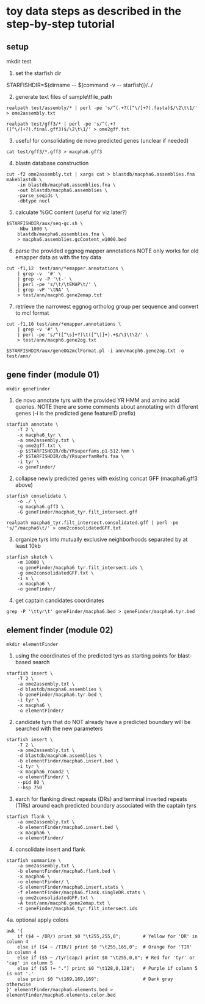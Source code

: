 # toy data steps as described in the step-by-step tutorial

## setup
mkdir test

1. set the starfish dir

STARFISHDIR=$(dirname -- $(command -v -- starfish))/../

2. generate text files of sample\tfile_path
```
realpath test/assembly/* | perl -pe 's/^(.+?([^\/]+?).fasta)$/\2\t\1/' > ome2assembly.txt

realpath test/gff3/* | perl -pe 's/^(.+?([^\/]+?).final.gff3)$/\2\t\1/' > ome2gff.txt
```

3. useful for consolidating de novo predicted genes (unclear if needed)
```
cat test/gff3/*.gff3 > macpha6.gff3
```

4. blastn database construction
```
cut -f2 ome2assembly.txt | xargs cat > blastdb/macpha6.assemblies.fna
makeblastdb \
	-in blastdb/macpha6.assemblies.fna \
	-out blastdb/macpha6.assemblies \
	-parse_seqids \
	-dbtype nucl
```

5. calculate %GC content (useful for viz later?)
```
$STARFISHDIR/aux/seq-gc.sh \
	-Nbw 1000 \
	blastdb/macpha6.assemblies.fna \
	> macpha6.assemblies.gcContent_w1000.bed
```

6. parse the provided eggnog mapper annotations NOTE only works for old emapper data as with the toy data
```
cut -f1,12  test/ann/*emapper.annotations \
	| grep -v  '#' \
	| grep -v -P '\t-' \
	| perl -pe 's/\t/\tEMAP\t/' \
	| grep -vP '\tNA' \
	> test/ann/macph6.gene2emap.txt
```

7. retrieve the narrowest eggnog ortholog group per sequence and convert to mcl format
```
cut -f1,10 test/ann/*emapper.annotations \
	| grep -v '#' \
	| perl -pe 's/^([^\s]+?)\t([^\|]+).+$/\1\t\2/' \
	> test/ann/macph6.gene2og.txt
	
$STARFISHDIR/aux/geneOG2mclFormat.pl -i ann/macph6.gene2og.txt -o test/ann/
```

## gene finder (module 01)
```
mkdir geneFinder
```

1. de novo annotate tyrs with the provided YR HMM and amino acid queries. NOTE there are some comments about annotating with different genes (-i is the predicted gene featureID prefix)
```
starfish annotate \
	-T 2 \
	-x macpha6_tyr \
	-a ome2assembly.txt \
	-g ome2gff.txt \
	-p $STARFISHDIR/db/YRsuperfams.p1-512.hmm \
	-P $STARFISHDIR/db/YRsuperfamRefs.faa \
	-i tyr \
	-o geneFinder/
```

2. collapse newly predicted genes with existing concat GFF (macpha6.gff3 above)
```
starfish consolidate \
	-o ./ \
	-g macpha6.gff3 \
	-G geneFinder/macpha6_tyr.filt_intersect.gff
	
realpath macpha6_tyr.filt_intersect.consolidated.gff | perl -pe 's/^/macpha6\t/' > ome2consolidatedGFF.txt
```

3. organize tyrs into mutually exclusive neighborhoods separated by at least 10kb
```
starfish sketch \
	-m 10000 \
	-q geneFinder/macpha6_tyr.filt_intersect.ids \
	-g ome2consolidatedGFF.txt \
	-i s \
	-x macpha6 \
	-o geneFinder/	
```

4. get captain candidates coordinates
```
grep -P '\ttyr\t' geneFinder/macpha6.bed > geneFinder/macpha6.tyr.bed 
```

## element finder (module 02)
```
mkdir elementFinder
```

1. using the coordinates of the predicted tyrs as starting points for blast-based search
```
starfish insert \
	-T 2 \
	-a ome2assembly.txt \
	-d blastdb/macpha6.assemblies \
	-b geneFinder/macpha6.tyr.bed \
	-i tyr \
	-x macpha6 \
	-o elementFinder/
```

2. candidate tyrs that do NOT already have a predicted boundary will be searched with the new parameters
```
starfish insert \
	-T 2 \
	-a ome2assembly.txt \
	-d blastdb/macpha6.assemblies \
	-b elementFinder/macpha6.insert.bed \
	-i tyr \
	-x macpha6_round2 \
	-o elementFinder/ \
	--pid 80 \
	--hsp 750
```

3. earch for flanking direct repeats (DRs) and terminal inverted repeats (TIRs) around each predicted boundary associated with the captain tyrs
```
starfish flank \
	-a ome2assembly.txt \
	-b elementFinder/macpha6.insert.bed \
	-x macpha6 \
	-o elementFinder/
```

4. consolidate insert and flank
```
starfish summarize \
	-a ome2assembly.txt \
	-b elementFinder/macpha6.flank.bed \
	-x macpha6 \
	-o elementFinder/ \
	-S elementFinder/macpha6.insert.stats \
	-f elementFinder/macpha6.flank.singleDR.stats \
	-g ome2consolidatedGFF.txt \
	-A test/ann/macph6.gene2emap.txt \
	-t geneFinder/macpha6_tyr.filt_intersect.ids 
```

4a. optional apply colors
```
awk '{
    if ($4 ~ /DR/) print $0 "\t255,255,0";        # Yellow for 'DR' in column 4
    else if ($4 ~ /TIR/) print $0 "\t255,165,0";  # Orange for 'TIR' in column 4
    else if ($5 ~ /tyr|cap/) print $0 "\t255,0,0"; # Red for 'tyr' or 'cap' in column 5
    else if ($5 != ".") print $0 "\t128,0,128";   # Purple if column 5 is not '.'
    else print $0 "\t169,169,169";                # Dark gray otherwise
}' elementFinder/macpha6.elements.bed > elementFinder/macpha6.elements.color.bed
```

